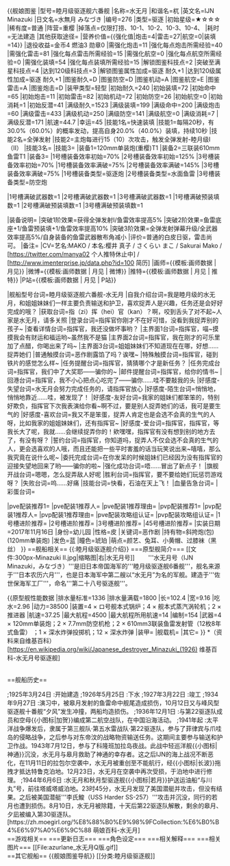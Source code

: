 {{舰娘图鉴
|型号=睦月级驱逐舰六番舰
|名称=水无月
|和谐名=杌
|英文名=IJN Minazuki
|日文名=水無月 みなづき
|编号=276
|类型=驱逐
|初始星级=★☆☆☆
|稀有度=普通
|阵营=重樱
|掉落点=仅限打捞、10-1、10-2、10-3、10-4、
|耗时=无法建造
|其他获取途径= 
|营养价值={{强化值|炮击=4|雷击=27|航空=0|装填=14}}
|退役收益=金币4 燃油3  勋章0
|需强化炮击=11
|强化每点炮击所需经验=40
|需强化雷击=81
|强化每点雷击所需经验=15
|需强化航空=0
|强化每点航空所需经验=0
|需强化装填=54
|强化每点装填所需经验=15
|解锁图鉴科技点=2
|突破至满星科技点=4
|达到120级科技点=3
|解锁图鉴属性加成=驱逐 耐久+1
|达到120级属性加成=驱逐 耐久+1
|图鉴耐久=D
|图鉴防空=D
|图鉴机动=A
|图鉴航空=E
|图鉴雷击=A
|图鉴炮击=D
|装甲类型=轻型
|初始耐久=240
|初始装填=72
|初始命中=65
|初始炮击=11
|初始雷击=82
|初始机动=72
|初始防空=26
|初始航空=0
|初始消耗=1
|初始反潜=41
|满级耐久=1523
|满级装填=199
|满级命中=200
|满级炮击=60
|满级雷击=433
|满级机动=250
|满级防空=141
|满级航空=0
|满级消耗=7
|满级反潜=171
|航速=44.7
|幸运=45
|技能1名=快速装填
|技能1=每隔20秒，有30.0%（60.0%）的概率发动，提高自身20.0%（40.0%）装填，持续10秒
|技能2名=全弹发射
|技能2=主炮每进行15（10）次攻击，触发全弹发射-睦月级I（II）
|技能3名=
|技能3=
|装备1=120mm单装炮(重樱)T1
|装备2=三联装610mm鱼雷T1
|装备3=
|1号槽装备效率初始=70%
|2号槽装备效率初始=125%
|3号槽装备效率初始=70%
|1号槽装备效率满破=75%
|2号槽装备效率满破=145%
|3号槽装备效率满破=75%
|1号槽装备类型=驱逐炮
|2号槽装备类型=水面鱼雷
|3号槽装备类型=防空炮
<!--鱼雷底座数不代表武器数，不了解的请勿修改数据。-->
|1号槽满破武器数=1
|2号槽满破武器数=1
|3号槽满破武器数=1
|1号槽满破预装填数=1
|2号槽满破预装填数=1
|3号槽满破预装填数=1

|装备说明=
|突破1阶效果=获得全弹发射I/鱼雷效率提高5%
|突破2阶效果=鱼雷底座+1/鱼雷预装填+1/鱼雷效率提高10%
|突破3阶效果=全弹发射弹幕升级/全武器效率提高5%/自身装备的鱼雷武器散布角减小
|评价=普通的白皮日驱，雷击尚可。
|备注=
|CV=艺名:MAKO / 本名:樱井 真子 / さくらい  まこ / Sakurai Mako / [https://twitter.com/manya02 个人推特休止中] / [http://www.imenterprise.jp/data.php?id=100 简历]
|画师={{模板:画师数据 | 月见}}
|微博={{模板:画师数据 | 月见 | 微博}}
|推特={{模板:画师数据 | 月见 | 推特}}
|P站={{模板:画师数据 | 月见 | P站}}

|舰船型号台词=睦月级驱逐舰六番舰-水无月
|自我介绍台词=我是睦月级的水无月，和姐姐妹妹们一样主要负责输送和护卫，喜欢捉弄人是兴趣，任务还是会好好完成的哦？
|获取台词=指（zi）挥（hei）官（kan）？啊，咬到舌头了对不起~人家是水无月，请多关照
|登录台词=指挥官你刚才不在好可惜，没看到我捉弄别的孩子~
|查看详情台词=指挥官，我还没做坏事哟？
|主界面1台词=指挥官，喵~摸摸我会有财运和福运哟~虽然我不是猫
|主界面2台词=指挥官，我在刚才的可乐里加了点醋，你喝出来了吗~
|主界面3台词=姐姐妹妹们不知道现在在哪，好想……捉弄她们
|普通触摸台词=恶作剧露馅了吗？诶嘿~
|特殊触摸台词=指挥官，碰到铁片的感觉怎么样~
|任务提醒台词=指挥官，猜猜哪个才是新任务？
|任务完成台词=指挥官，我们中了大奖耶——骗你的~
|邮件提醒台词=指挥官，给你的情书~
|回港台词=指挥官，我不小心把点心吃完了——骗你……哇不要敲我的头
|好感度-失望台词=水无月会努力完成任务的，请指挥官放心
|好感度-陌生台词=悄悄地，悄悄地靠近……哇，被发现了！
|好感度-友好台词=我家的姐妹们都笨笨的，特别好欺负，指挥官下次我表演给你看~啊不过，要是别人捉弄她们的话，我可是要生气的
|好感度-喜欢台词=我又不是笨蛋，捉弄人肯定也是会选不会真的生气的人呀，比如我家的姐姐妹妹们，还有指挥官~
|好感度-爱台词=指挥官，指挥官，等我长大了呢，我就……会继续捉弄你的！欸嘿嘿，指挥官有没有想到别的地方去了，有没有呀？
|誓约台词=指挥官，你知道吗，捉弄人不仅会选不会真的生气的人，更会选喜欢的人哦，而且还能把一些平时害羞的话当玩笑说出来~嘻嘻，那么我究竟在说什么呢~
|委托完成台词=在你发呆的时候姐妹们已经因为没有指挥官的迎接失望地回来了哟——骗你的啦~
|强化成功台词=唔……冒出了新点子！
|旗舰开战台词=嗯嗯，怎么捉弄敌人好呢
|胜利台词=指挥官，要不要给她们玩惩罚游戏呀？
|失败台词=呜……好痛
|技能台词=快看，石油在天上飞！
|血量告急台词=
|彩蛋台词=

|pve配装推荐1=
|pve配装1推荐人=
|pve配装1推荐理由=
|pvp配装推荐1=
|pvp配装1推荐人=
|pvp配装1推荐理由=
|pve配装攻略组认证=
|pvp配装攻略组认证=
|1号槽进阶推荐=
|2号槽进阶推荐=
|3号槽进阶推荐=
|45号槽进阶推荐=
|实装日期=2017年11月16日
|身份=幼儿园
|性格=皮
|关键词=恶作剧
|持有物=斜挎炮(包)(120mm单装炮)
|发色=蓝
|瞳色=琥珀
|萌点=颜艺、兔耳、小黄帽、过膝袜（黑丝）
}}
==舰船相关==
{{:睦月级驱逐舰介绍}}
===原型舰简介===
[[文件:300px-Minazuki II.jpg|缩略图|右|水无月号]]
　　'''水无月号（IJN Minazuki，みなづき）'''是旧日本帝国海军的'''睦月级驱逐舰6番舰'''，舰名来源于'''日本农历六月'''，也是日本海军中第二艘以“水无月”为名的军舰。建造于'''佐世保海军工厂'''，命名'''第二十八号驱逐舰'''。<br>

{{原型舰性能数据
|排水量标准=1336
|排水量满载=1800
|长=102.4
|宽=9.16
|吃水=2.96
|动力=38500
|装置=4 × ロ号舰本式锅炉；4 × 舰本式蒸汽涡轮机；2 × 推进器
|航速=37.25
|最大航程=4500
|最大航程所用航速=14
|编制=154
|武器=4 × 120mm单装炮；2 × 7.7mm防空机枪；2 × 610mm3联装鱼雷发射管（12枚8年式鱼雷） ；1 × 深水炸弹投掷机；12 × 深水炸弹
|装甲=
|舰载机=
|其它=
}}
*（资料来自维基百科）<ref>[https://en.wikipedia.org/wiki/Japanese_destroyer_Minazuki_(1926) 维基百科-水无月号驱逐舰]</ref><br><br>

==舰船历史==
<div class="timeline">
;1925年3月24日
:开始建造
;1926年5月25日
:下水
;1927年3月22日
:竣工
;1934年9月27日
:演习中，被皋月发射的鱼雷命中舰尾造成损伤，10月12日又与峰风型驱逐舰十番舰“夕风”发生冲撞，两船均造损伤。
;1936年12月1日
:与第22驱逐队成员和空母{{小图标|加贺}}编成第二航空战队，在中国沿海活动。
;1941年起
:太平洋战争爆发后，隶属于第三舰队·第五水雷战队·第22驱逐队，参与了菲律宾与爪哇岛的侵略战争，之后参与对东帝汶的战略物资输送任务。这期间主要参与输送和护卫作战。1943年7月12日，参与了科隆班加拉岛夜战。此战中轻巡洋舰{{小图标|神通}}沉没，水无月与皋月救助了神通的幸存者。这之后IJN的海上战况不断恶化，在11月11日的拉包尔空袭中，水无月被重创至不能航行，经{{小图标|长波}}拖拽才抵达特鲁克泊地。12月23日，水无月在空袭中再次受损，于泊地中进行修理。
;1944年6月6日
:水无月和秋月型驱逐舰{{小图标|若月}}护送运油船“与川丸”号，前往塔威塔威泊地。23时45分，水无月发现了美国潜艇并攻击，但没有结果。之后被美国潜艇'''李氏鮻（USS Harder SS-257）'''攻击并沉没，同行的若月也遭到损伤。8月10日，水无月被除籍，十天后第22驱逐队解散，剩余的皋月、夕凪被编入第30驱逐队。
</div>
<ref>[https://zh.moegirl.org/%E8%88%B0%E9%98%9FCollection:%E6%B0%B4%E6%97%A0%E6%9C%88 萌娘百科-水无月]</ref><br>
==游戏相关==
===更新日志===
===角色设定===
===相关解释===
===相关图片===
[[File:azurlane_水无月Q版.gif]]<br>
==其它舰船==
{{舰娘图鉴导航}}
[[分类:睦月级驱逐舰]]